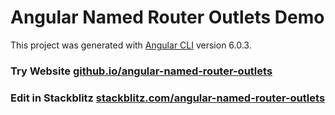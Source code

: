 # Angular Named Router Outlets Demo

This project was generated with [Angular CLI](https://github.com/angular/angular-cli) version 6.0.3.

### Try Website [github.io/angular-named-router-outlets](https://harbirchahal.github.io/angular-named-router-outlets-demo/)

### Edit in Stackblitz [stackblitz.com/angular-named-router-outlets](https://stackblitz.com/edit/angular-named-router-outlets-demo)
